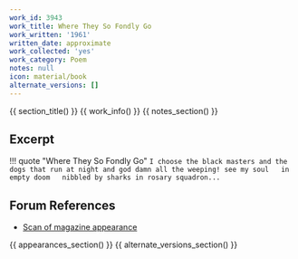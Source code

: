 ```yaml
---
work_id: 3943
work_title: Where They So Fondly Go
work_written: '1961'
written_date: approximate
work_collected: 'yes'
work_category: Poem
notes: null
icon: material/book
alternate_versions: []
---
```


{{ section_title() }}
{{ work_info() }}
{{ notes_section() }}
## Excerpt
!!! quote "Where They So Fondly Go"
    ```
    I choose the black masters and the dogs that run at night
    and god damn all the weeping!
    see my soul   in empty doom   nibbled by sharks
    in rosary squadron...
    ```

## Forum References
- [Scan of magazine appearance](https://bukowskiforum.com/threads/pba-auction-june-13-2013.7818/page-2#post-130095)

{{ appearances_section() }}
{{ alternate_versions_section() }}